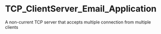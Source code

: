 # TCP_ClientServer_Email_Application
 A non-current TCP server that accepts multiple connection from multiple clients 
